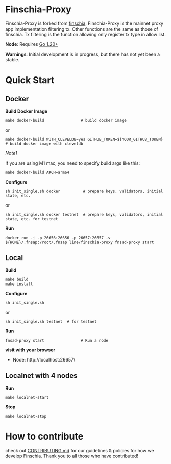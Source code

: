 # Finschia-Proxy

Finschia-Proxy is forked from [finschia](https://github.com/Finschia/finschia).
Finschia-Proxy is the mainnet proxy app implementation filtering tx. Other functions are the same as those of finschia.
Tx filtering is the function allowing only register tx type in allow list.

**Node**: Requires [Go 1.20+](https://golang.org/dl/)

**Warnings**: Initial development is in progress, but there has not yet been a stable.

# Quick Start

## Docker
**Build Docker Image**
```
make docker-build                # build docker image
```
or
```
make docker-build WITH_CLEVELDB=yes GITHUB_TOKEN=${YOUR_GITHUB_TOKEN}  # build docker image with cleveldb
```

_Note1_

If you are using M1 mac, you need to specify build args like this:
```
make docker-build ARCH=arm64
```

**Configure**
```
sh init_single.sh docker          # prepare keys, validators, initial state, etc.
```
or
```
sh init_single.sh docker testnet  # prepare keys, validators, initial state, etc. for testnet
```

**Run**
```
docker run -i -p 26656:26656 -p 26657:26657 -v ${HOME}/.fnsap:/root/.fnsap line/finschia-proxy fnsad-proxy start
```

## Local

**Build**
```
make build
make install 
```

**Configure**
```
sh init_single.sh
```
or
```
sh init_single.sh testnet  # for testnet
```

**Run**
```
fnsad-proxy start                # Run a node
```

**visit with your browser**
* Node: http://localhost:26657/

## Localnet with 4 nodes

**Run**
```
make localnet-start
```

**Stop**
```
make localnet-stop
```


# How to contribute
check out [CONTRIBUTING.md](CONTRIBUTING.md) for our guidelines & policies for how we develop Finschia. Thank you to all those who have contributed!

